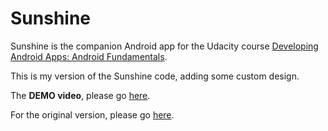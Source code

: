 Sunshine
========

Sunshine is the companion Android app for the Udacity course [Developing Android Apps: Android Fundamentals](https://www.udacity.com/course/ud853).

This is my version of the Sunshine code, adding some custom design.

The **DEMO video**, please go [here](https://youtu.be/vGnjMNkPQ8w).

For the original version, please go [here](https://github.com/udacity/Sunshine-Version-2).
